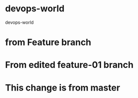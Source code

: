 # devops-world
devops-world

# from Feature branch

# From edited feature-01 branch


# This change is from master
